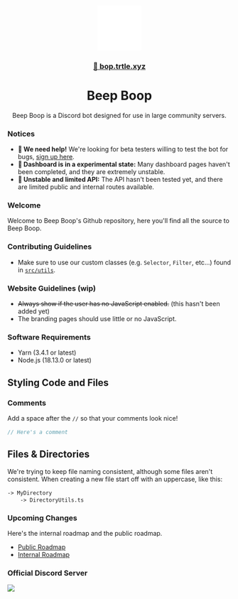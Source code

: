 <div align="center">
<img src="./media/robot.png" width="100rem"/>

<a href="https://bop.trtle.xyz/">
    <h3>
    <a href="https://bop.trtle.xyz/">🔎 bop.trtle.xyz</a>
    </h3>
</a>
<h1>Beep Boop</h1>
Beep Boop is a Discord bot designed for use in large community servers.
</div>

### Notices
- **🔎 We need help!** We're looking for beta testers willing to test the bot for bugs, [sign up here](https://bop.trtle.xyz/beta).
- **🧪 Dashboard is in a experimental state:** Many dashboard pages haven't been completed, and they are extremely unstable.
- **🚧 Unstable and limited API:** The API hasn't been tested yet, and there are limited public and internal routes available.

### Welcome
Welcome to Beep Boop's Github repository, here you'll find all the source to Beep Boop.

### Contributing Guidelines
- Make sure to use our custom classes (e.g. `Selector`, `Filter`, etc...) found in [`src/utils`](https://github.com/Turtlepaw/beep-boop/blob/37dea1b4eec22005c7d67835f7fb91964729dc59/src/utils).

### Website Guidelines (wip)
- ~~Always show if the user has no JavaScript enabled.~~ (this hasn't been added yet)
- The branding pages should use little or no JavaScript.

### Software Requirements
- Yarn (3.4.1 or latest)
- Node.js (18.13.0 or latest)

## Styling Code and Files
### Comments
Add a space after the `//` so that your comments look nice!

```ts
// Here's a comment
```

## Files & Directories
We're trying to keep file naming consistent, although some files aren't consistent. When creating a new file start off with an uppercase, like this:

```
-> MyDirectory
    -> DirectoryUtils.ts
```

### Upcoming Changes
Here's the internal roadmap and the public roadmap.

- [Public Roadmap](https://www.craft.do/s/JJVExvuEq3ftaw)
- [Internal Roadmap](https://www.craft.do/s/ervTJxSCzWR0cZ)

### Official Discord Server
[![](http://invidget.switchblade.xyz/Rgxv5M6sq9)](https://discord.gg/Rgxv5M6sq9)

